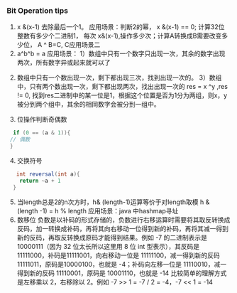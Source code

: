 ### Bit Operation tips
1. x &(x-1) 去除最后一个1。 应用场景：判断2的幂， x &(x-1) == 0; 计算32位整数有多少个二进制1， 每次 x&(x-1),操作多少次；计算A转换成B需要改变多少位， A ^ B=C, C应用场景二
2. a^b^b = a 
应用场景：
1）数组中只有一个数字只出现一次，其余的数字出现两次，所有数字异或起来就可以了
2) 数组中只有一个数出现一次，剩下都出现三次，找到出现一次的。
3）数组中，只有两个数出现一次，剩下都出现两次，找出出现一次的
 res = x ^y ,res != 0, 找到res二进制中的某一位是1，根据这个位置是否为1分为两组，则x，y被分到两个组中，其余的相同数字会被分到一组中。
 3. 位操作判断奇偶数
 ```java
   if (0 == (a & 1)){
  // 偶数
  }
 ```
 4. 交换符号
 ```java
    int reversal(int a){
     return ~a + 1
   }
```
5. 当length总是2的n次方时，h& (length-1)运算等价于对length取模
h & (length -1) = h % length 应用场景：java 中hashmap寻址
6. 数移位
负数是以补码的形式存储的，负数进行右移运算时需要将其取反转换成反码，加一转换成补码，再将其向右移动一位得到新的补码，再将其减一得到新的反码，再取反转换成原码才能得到结果。例如 -7 的二进制表示是 10000111（因为 32 位太长所以这里用 8 位 int 型表示），其反码是 11111000，补码是11111001，向右移动一位是 11111100，减一得到新的反码 11111011，原码是10000100，也就是 -4；补码向左移一位是 11110010，减一得到新的反码 11110001，原码是 10001110，也就是 -14
比较简单的理解方式是左移乘以 2，右移除以 2。例如 -7 >> 1 = -7 / 2 = -4，-7 << 1 = -14